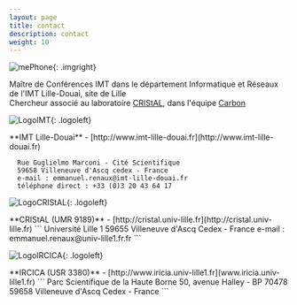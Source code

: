 ```yaml
---
layout: page
title: contact
description: contact
weight: 10
---
```


![mePhone]({{site.url}}/img/mePhone.png){: .imgright}



Maître de Conférences IMT dans le département Informatique et Réseaux de l'IMT Lille-Douai, site de Lille  
Chercheur associé au laboratoire [CRIStAL](http://cristal.univ-lille.fr), dans l'équipe [Carbon](http://www.cristal.univ-lille.fr/carbon/)
<div class="spacer" />  <div class="spacer" />  <div class="spacer" />  

![LogoIMT]({{site.url}}/img/logo_imtlille.svg){: .logoleft} 
<div class="spacer" />  
**IMT Lille-Douai**  - [http://www.imt-lille-douai.fr](http://www.imt-lille-douai.fr)  

```
  Rue Guglielmo Marconi - Cité Scientifique  
  59658 Villeneuve d'Ascq cedex - France  
  e-mail : emmanuel.renaux@imt-lille-douai.fr
  téléphone direct : +33 (0)3 20 43 64 17  
```

![LogoCRIStAL]({{site.url}}/img/logoCRIStAL.svg){: .logoleft}  
<div class="spacer" />  
**CRIStAL (UMR 9189)**  - [http://cristal.univ-lille.fr](http://cristal.univ-lille.fr)  
```
  Université Lille 1  
  59655 Villeneuve d'Ascq Cedex - France  
  e-mail : emmanuel.renaux@univ-lille1.fr.fr
```

![LogoIRCICA]({{site.url}}/img/Logo_Ircica_Couleur_RVB_1.jpg){: .logoleft}  
<div class="spacer" />  
**IRCICA (USR 3380)**  - [http://www.iricia.univ-lille1.fr](www.iricia.univ-lille1.fr)  
```
  Parc Scientifique de la Haute Borne  
  50, avenue Halley - BP 70478  
  59658 Villeneuve d'Ascq Cedex - France  
```  
